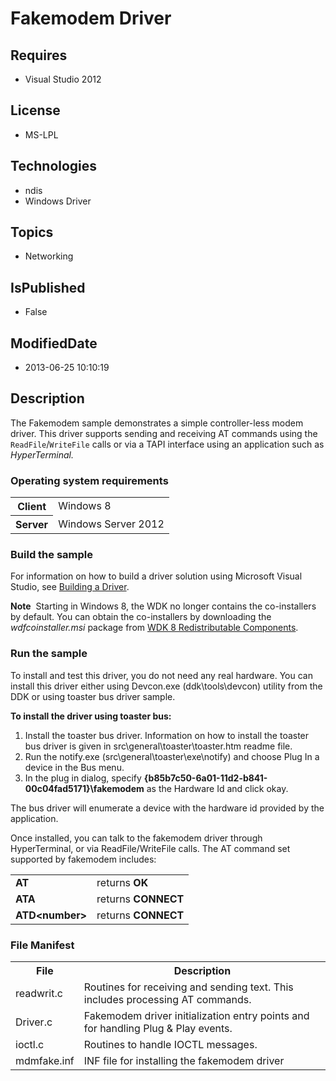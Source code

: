 # Fakemodem Driver
## Requires
* Visual Studio 2012
## License
* MS-LPL
## Technologies
* ndis
* Windows Driver
## Topics
* Networking
## IsPublished
* False
## ModifiedDate
* 2013-06-25 10:10:19
## Description

<div id="mainSection">
<p>The Fakemodem sample demonstrates a simple controller-less modem driver. This driver supports sending and receiving AT commands using the
<code>ReadFile</code>/<code>WriteFile</code> calls or via a TAPI interface using an application such as
<i>HyperTerminal.</i> </p>
<h3>Operating system requirements</h3>
<table>
<tbody>
<tr>
<th>Client</th>
<td><dt>Windows&nbsp;8 </dt></td>
</tr>
<tr>
<th>Server</th>
<td><dt>Windows Server&nbsp;2012 </dt></td>
</tr>
</tbody>
</table>
<h3>Build the sample</h3>
<p>For information on how to build a driver solution using Microsoft Visual Studio, see
<a href="http://msdn.microsoft.com/en-us/library/windows/hardware/ff554644">Building a Driver</a>.</p>
<p class="note"><b>Note</b>&nbsp;&nbsp;Starting in Windows&nbsp;8, the WDK no longer contains the co-installers by default. You can obtain the co-installers by downloading the
<i>wdfcoinstaller.msi</i> package from <a href="http://go.microsoft.com/fwlink/p/?LinkID=226396">
WDK 8 Redistributable Components</a>.</p>
<h3>Run the sample</h3>
<p>To install and test this driver, you do not need any real hardware. You can install this driver either using Devcon.exe (ddk\tools\devcon) utility from the DDK or using toaster bus driver sample.
</p>
<p class="proch"><b>To install the driver using toaster bus:</b></p>
<ol>
<li>Install the toaster bus driver. Information on how to install the toaster bus driver is given in src\general\toaster\toaster.htm readme file.
</li><li>Run the notify.exe (src\general\toaster\exe\notify) and choose Plug In a device in the Bus menu.
</li><li>In the plug in dialog, specify <b>{b85b7c50-6a01-11d2-b841-00c04fad5171}\fakemodem</b> as the Hardware Id and click okay.
</li></ol>
<p>The bus driver will enumerate a device with the hardware id provided by the application.</p>
<p>Once installed, you can talk to the fakemodem driver through HyperTerminal, or via ReadFile/WriteFile calls. The AT command set supported by fakemodem includes:</p>
<table>
<tbody>
<tr>
<td><b>AT</b> </td>
<td>returns <b>OK</b></td>
</tr>
<tr>
<td><b>ATA</b> </td>
<td>returns <b>CONNECT</b></td>
</tr>
<tr>
<td><b>ATD&lt;number&gt;</b> </td>
<td>returns <b>CONNECT</b></td>
</tr>
</tbody>
</table>
<h3><a id="File_Manifest"></a><a id="file_manifest"></a><a id="FILE_MANIFEST"></a>File Manifest</h3>
<table>
<tbody>
<tr>
<th>File</th>
<th>Description</th>
</tr>
<tr>
<td>readwrit.c</td>
<td>Routines for receiving and sending text. This includes processing AT commands.</td>
</tr>
<tr>
<td>Driver.c </td>
<td>Fakemodem driver initialization entry points and for handling Plug &amp; Play events.</td>
</tr>
<tr>
<td>ioctl.c </td>
<td>Routines to handle IOCTL messages.</td>
</tr>
<tr>
<td>mdmfake.inf </td>
<td>INF file for installing the fakemodem driver</td>
</tr>
</tbody>
</table>
</div>
